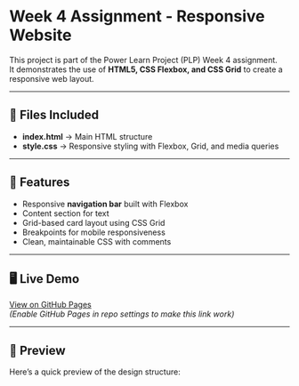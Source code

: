 # Week 4 Assignment - Responsive Website

This project is part of the Power Learn Project (PLP) Week 4 assignment.  
It demonstrates the use of **HTML5, CSS Flexbox, and CSS Grid** to create a responsive web layout.

---

## 📂 Files Included
- **index.html** → Main HTML structure
- **style.css** → Responsive styling with Flexbox, Grid, and media queries

---

## 🎯 Features
- Responsive **navigation bar** built with Flexbox
- Content section for text
- Grid-based card layout using CSS Grid
- Breakpoints for mobile responsiveness
- Clean, maintainable CSS with comments

---

## 🖥️ Live Demo
[View on GitHub Pages](https://drewsareto.github.io/week-4-assignment/)  
*(Enable GitHub Pages in repo settings to make this link work)*

---

## 📸 Preview
Here’s a quick preview of the design structure:

